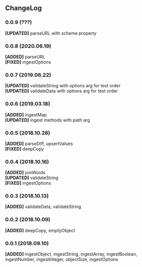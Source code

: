 ## ChangeLog

### 0.0.9 (???)
__[UPDATED]__ parseURL with scheme property

### 0.0.8 (2020.06.19)
__[ADDED]__ parseURL  
__[FIXED]__ ingestOptions

### 0.0.7 (2019.06.22)
__[UPDATED]__ validateString with options arg for test order  
__[UPDATED]__ validateData with options arg for test order

### 0.0.6 (2019.03.18)
__[ADDED]__ ingestMap  
__[UPDATED]__ ingest methods with path arg

### 0.0.5 (2018.10.28)
__[ADDED]__ parseDiff, upsertValues  
__[FIXED]__ deepCopy

### 0.0.4 (2018.10.16)
__[ADDED]__ joinWords   
__[UPDATED]__ validateString  
__[FIXED]__ ingestOptions

### 0.0.3 (2018.10.13)
__[ADDED]__ validateData, validateString

### 0.0.2 (2018.10.09)
__[ADDED]__ deepCopy, emptyObject

### 0.0.1 (2018.09.10)
__[ADDED]__ ingestObject, ingestString, ingestArray, ingestBoolean, ingestNumber, ingestInteger, objectSize, ingestOptions

